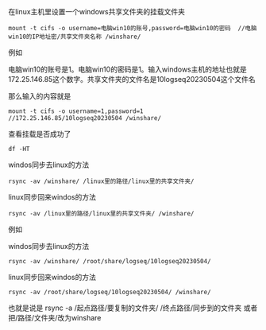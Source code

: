 在linux主机里设置一个windows共享文件夹的挂载文件夹

```
mount -t cifs -o username=电脑win10的账号,password=电脑win10的密码  //电脑win10的IP地址密/共享文件夹名称 /winshare/
```


例如



电脑win10的账号是1。电脑win10的密码是1。输入windows主机的地址也就是172.25.146.85这个数字。共享文件夹的文件名是10logseq20230504这个文件名

那么输入的内容就是

```
mount -t cifs -o username=1,password=1 //172.25.146.85/10logseq20230504 /winshare/
```


查看挂载是否成功了
```
df -HT
```





windos同步去linux的方法
```
rsync -av /winshare/ /linux里的路径/linux里的共享文件夹/
```
linux同步回来windos的方法
```
rsync -av /linux里的路径/linux里的共享文件夹/ /winshare/
```



例如

windos同步去linux的方法
```
rsync -av /winshare/ /root/share/logseq/10logseq20230504/
```
linux同步回来windos的方法
```
rsync -av /root/share/logseq/10logseq20230504/ /winshare/
```

也就是说是
rsync -a /起点路径/要复制的文件夹/ /终点路径/同步到的文件夹
或者把/路径/文件夹/改为winshare






